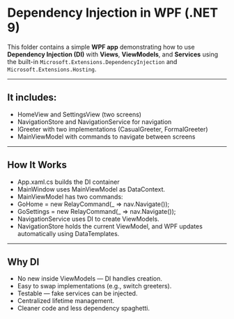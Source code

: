 # Dependency Injection in WPF (.NET 9)

This folder contains a simple **WPF app** demonstrating how to use **Dependency Injection (DI)** 
with **Views**, **ViewModels**, and **Services** using the built-in 
`Microsoft.Extensions.DependencyInjection` and `Microsoft.Extensions.Hosting`.

---

## It includes:

- HomeView and SettingsView (two screens)
- NavigationStore and NavigationService for navigation
- IGreeter with two implementations (CasualGreeter, FormalGreeter)
- MainViewModel with commands to navigate between screens

---

## How It Works

- App.xaml.cs builds the DI container
- MainWindow uses MainViewModel as DataContext.
- MainViewModel has two commands:
 - GoHome = new RelayCommand(_ => nav.Navigate<HomeViewModel>());
 - GoSettings = new RelayCommand(_ => nav.Navigate<SettingsViewModel>());
- NavigationService uses DI to create ViewModels.
- NavigationStore holds the current ViewModel, and WPF updates automatically using DataTemplates.

---

## Why DI

- No new inside ViewModels — DI handles creation.
- Easy to swap implementations (e.g., switch greeters).
- Testable — fake services can be injected.
- Centralized lifetime management.
- Cleaner code and less dependency spaghetti.
